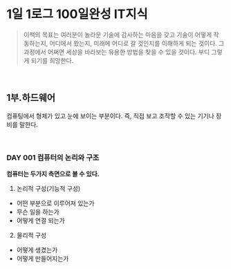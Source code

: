 # 1일 1로그 100일완성 IT지식
> 이책의 목표는 여러분이 놀라운 기술에 감사하는 마음을 갖고 기술이 어떻게 작동하는지, 어디에서 왔는지, 미래에 어디로 갈 것인지를 이해하게 되는 것이다. 그 과정에서 어쩌면 세상을 바라보는 유용한 방법을 찾을 수 있을 것이다. 부디 그렇게 되기를 희망한다. 

<br>

## 1부.하드웨어<br />
컴퓨팅에서 형체가 있고 눈에 보이는 부분이다. 즉, 직접 보고 조작할 수 있는 기기나 장비를 말한다.

<br>

### DAY 001 컴퓨터의 논리와 구조
**컴퓨터는 두가지 측면으로 볼 수 있다.**
1. 논리적 구성(기능적 구성)
* 어떤 부분으로 이루어져 있는가 
* 무슨 일을 하는가
* 어떻게 연결 되는가
2. 물리적 구성
* 어떻게 생겼는가 
* 어떻게 만들어지는가 

